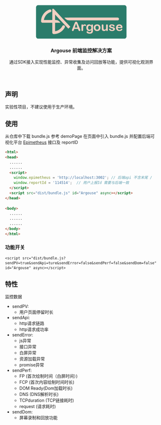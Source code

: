 &nbsp;
<p align="center">
    <picture>
        <img alt="Argouse" src="doc/logo/Argouse.png" width="300px">
    </picture>
</p>
<h3 align="center">Argouse 前端监控解决方案</h3>
<p align="center">
    通过SDK接入实现性能监控、异常收集及访问回放等功能，提供可视化观测界面。
</p>
&nbsp;

## 声明

实验性项目，不建议使用于生产环境。



## 使用
从仓库中下载 bundle.js
参考 demoPage 在页面中引入 bundle.js 并配置后端可视化平台 [Epimetheus](https://github.com/Argouse/Epimetheus) 接口及 reportID

``` html
<html>
<head>
  ......
  ......
  <script>
    window.epimetheus = 'http://localhost:3002'; // 后端api 不含末尾 /
    window.reportId = '114514';  // 用户上报Id 需要与后端一致
  </script>
  <script src="dist/bundle.js" id="Argouse" async></script>
</head>

<body>
  ......
  ......
  ......
</body>
</html>

```
### 功能开关

```
<script src="dist/bundle.js?sendPV=true&sendApi=ture&sendError=false&sendPerf=false&sendDom=false" id="Argouse" async></script>
```



## 特性
监控数据
- sendPV: 
  - 用户页面停留时长
- sendApi: 
  - http请求链路
  - http请求成功率
- sendError: 
  - js异常
  - 接口异常
  - 白屏异常
  - 资源加载异常
  - promise异常
- sendPerf: 
  - FP (首次绘制时间（白屏时间）)
  - FCP (首次内容绘制时间时长)
  - DOM Ready(Dom加载时长)
  - DNS (DNS解析时长)
  - TCPduration (TCP链接耗时)
  - request (请求耗时)
- sendDom: 
  - 屏幕录制和回放功能


